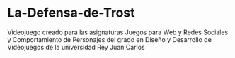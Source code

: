 # La-Defensa-de-Trost
Videojuego creado para las asignaturas Juegos para Web y Redes Sociales y Comportamiento de Personajes del grado en Diseño y Desarrollo de Videojuegos de la universidad Rey Juan Carlos
